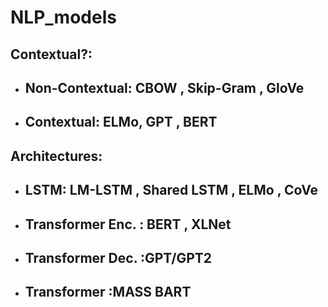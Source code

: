 # NLP_models

## Contextual?:

- ## 		Non-Contextual:   CBOW ,  Skip-Gram , GloVe


- ## 		Contextual:   ELMo,  GPT , BERT


## Architectures:

- ## 		LSTM:   LM-LSTM  , Shared LSTM  , ELMo  , CoVe 


- ## 		Transformer Enc. :  BERT  , XLNet


- ## 		Transformer Dec.  :GPT/GPT2


- ## 		Transformer :MASS  BART




